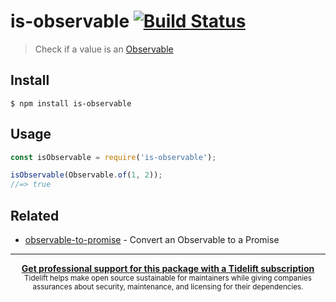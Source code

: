 # is-observable [![Build Status](https://travis-ci.org/sindresorhus/is-observable.svg?branch=master)](https://travis-ci.org/sindresorhus/is-observable)

> Check if a value is an [Observable](https://github.com/zenparsing/es-observable)


## Install

```
$ npm install is-observable
```


## Usage

```js
const isObservable = require('is-observable');

isObservable(Observable.of(1, 2));
//=> true
```


## Related

- [observable-to-promise](https://github.com/sindresorhus/observable-to-promise) - Convert an Observable to a Promise


---

<div align="center">
	<b>
		<a href="https://tidelift.com/subscription/pkg/npm-is-observable?utm_source=npm-is-observable&utm_medium=referral&utm_campaign=readme">Get professional support for this package with a Tidelift subscription</a>
	</b>
	<br>
	<sub>
		Tidelift helps make open source sustainable for maintainers while giving companies<br>assurances about security, maintenance, and licensing for their dependencies.
	</sub>
</div>
